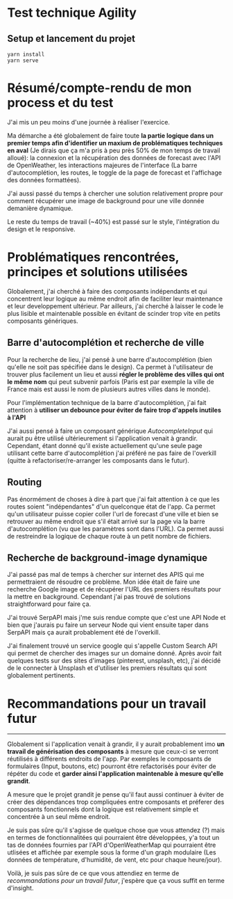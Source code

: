 # Test technique Agility

## Setup et lancement du projet
```
yarn install
yarn serve
```

# Résumé/compte-rendu de mon process et du test

J'ai mis un peu moins d'une journée à réaliser l'exercice.

Ma démarche a été globalement de faire toute **la partie logique dans un premier temps afin d'identifier un maxium de problématiques techniques en aval** (Je dirais que ça m'a pris à peu près 50% de mon temps de travail alloué): la connexion et la récupération des données de forecast avec l'API de OpenWeather, les interactions majeures de l'interface (La barre d'autocomplétion, les routes, le toggle de la page de forecast et l'affichage des données formattées).

J'ai aussi passé du temps à chercher une solution relativement propre pour comment récupérer une image de background pour une ville donnée demanière dynamique.

Le reste du temps de travail (~40%) est passé sur le style, l'intégration du design et le responsive.


# Problématiques rencontrées, principes et solutions utilisées

Globalement, j'ai cherché à faire des composants indépendants et qui concentrent leur logique au même endroit afin de faciliter leur maintenance et leur developpement ultérieur. Par ailleurs, j'ai cherché à laisser le code le plus lisible et maintenable possible en évitant de scinder trop vite en petits composants génériques.
## Barre d'autocomplétion et recherche de ville

Pour la recherche de lieu, j'ai pensé à une barre d'autocomplétion (bien qu'elle ne soit pas spécifiée dans le design). Ca permet à l'utilisateur de trouver plus facilement un lieu et aussi **régler le problème des villes qui ont le même nom** qui peut subvenir parfois (Paris est par exemple la ville de France mais est aussi le nom de plusieurs autres villes dans le monde).

Pour l'implémentation technique de la barre d'autocomplétion, j'ai fait attention à **utiliser un debounce pour éviter de faire trop d'appels inutiles à l'API**

J'ai aussi pensé à faire un composant générique *AutocompleteInput* qui aurait pu être utilisé ultérieurement si l'application venait à grandir. Cependant, étant donné qu'il existe actuellement qu'une seule page utilisant cette barre d'autocomplétion j'ai préféré ne pas faire de l'overkill (quitte à refactoriser/re-arranger les composants dans le futur).

## Routing

Pas énormément de choses à dire à part que j'ai fait attention à ce que les routes soient "indépendantes" d'un quelconque état de l'app. Ca permet qu'un utilisateur puisse copier coller l'url de forecast d'une ville et bien se retrouver au même endroit que s'il était arrivé sur la page via la barre d'autocomplétion (vu que les paramètres sont dans l'URL). Ca permet aussi de restreindre la logique de chaque route à un petit nombre de fichiers.

## Recherche de background-image dynamique

J'ai passé pas mal de temps à chercher sur internet des APIS qui me permettraient de résoudre ce problème. Mon idée était de faire une recherche Google image et de récupérer l'URL des premiers résultats pour la mettre en background. Cependant j'ai pas trouvé de solutions straightforward pour faire ça.

J'ai trouvé SerpAPI mais j'me suis rendue compte que c'est une API Node et bien que j'aurais pu faire un serveur Node qui vient ensuite taper dans SerpAPI mais ça aurait probablement été de l'overkill.

J'ai finalement trouvé un service google qui s'appelle Custom Search API qui permet de chercher des images sur un domaine donné. Après avoir fait quelques tests sur des sites d'images (pinterest, unsplash, etc), j'ai décidé de le connecter à Unsplash et d'utiliser les premiers résultats qui sont globalement pertinents.
# Recommandations pour un travail futur
---

Globalement si l'application venait à grandir, il y aurait probablement imo **un travail de générisation des composants** à mesure que ceux-ci se verront réutilisés à différents endroits de l'app. Par exemples le composants de formulaires (Input, boutons, etc) pourront être refactorisés pour éviter de répéter du code et **garder ainsi l'application maintenable à mesure qu'elle grandit**.

A mesure que le projet grandit je pense qu'il faut aussi continuer à éviter de créer des dépendances trop compliquées entre composants et préferer des composants fonctionnels dont la logique est relativement simple et concentrée à un seul même endroit.

Je suis pas sûre qu'il s'agisse de quelque chose que vous attendez (?) mais en termes de fonctionnalitées qui pourraient être développées, y'a tout un tas de données fournies par l'API d'OpenWeatherMap qui pourraient être utlisées et affichée par exemple sous la forme d'un graph modulaire (Les données de température, d'humidité, de vent, etc pour chaque heure/jour).

Voilà, je suis pas sûre de ce que vous attendiez en terme de *recommandations pour un travail futur*, j'espère que ça vous suffit en terme d'insight.